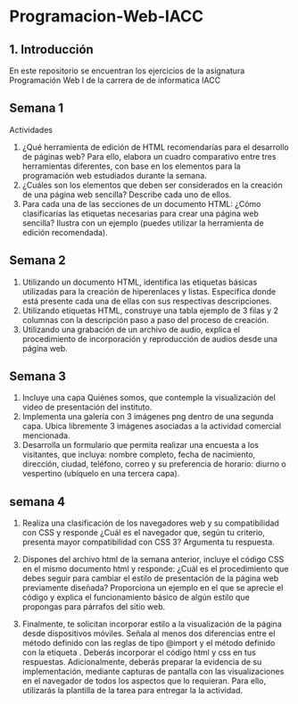 # Programacion-Web-IACC

## 1. Introducción

En este repositorio se encuentran los ejercicios de la asignatura Programación Web I de la carrera de de informatica IACC

## Semana 1

Actividades

1. ¿Qué herramienta de edición de HTML recomendarías para el desarrollo de páginas web? Para
ello, elabora un cuadro comparativo entre tres herramientas diferentes, con base en los
elementos para la programación web estudiados durante la semana.
2. ¿Cuáles son los elementos que deben ser considerados en la creación de una página web
sencilla? Describe cada uno de ellos.
3. Para cada una de las secciones de un documento HTML: ¿Cómo clasificarías las etiquetas
necesarias para crear una página web sencilla? Ilustra con un ejemplo (puedes utilizar la
herramienta de edición recomendada).

## Semana 2

1. Utilizando un documento HTML, identifica las etiquetas básicas utilizadas para la creación de
hiperenlaces y listas. Especifica donde está presente cada una de ellas con sus respectivas
descripciones.
2. Utilizando etiquetas HTML, construye una tabla ejemplo de 3 filas y 2 columnas con la
descripción paso a paso del proceso de creación.
3. Utilizando una grabación de un archivo de audio, explica el procedimiento de incorporación y
reproducción de audios desde una página web.
 
 ## Semana 3 

1. Incluye una capa Quiénes somos, que contemple la visualización del video de presentación del
instituto.
2. Implementa una galería con 3 imágenes png dentro de una segunda capa. Ubica libremente 3
imágenes asociadas a la actividad comercial mencionada.
3. Desarrolla un formulario que permita realizar una encuesta a los visitantes, que incluya: nombre
completo, fecha de nacimiento, dirección, ciudad, teléfono, correo y su preferencia de horario:
diurno o vespertino (ubíquelo en una tercera capa). 

## semana 4 

1. Realiza una clasificación de los navegadores web y su compatibilidad con CSS y responde ¿Cuál
es el navegador que, según tu criterio, presenta mayor compatibilidad con CSS 3? Argumenta
tu respuesta.

2. Dispones del archivo html de la semana anterior, incluye el código CSS en el mismo documento
html y responde: ¿Cuál es el procedimiento que debes seguir para cambiar el estilo de
presentación de la página web previamente diseñada? Proporciona un ejemplo en el que se
aprecie el código y explica el funcionamiento básico de algún estilo que propongas para párrafos
del sitio web.

3. Finalmente, te solicitan incorporar estilo a la visualización de la página desde dispositivos
móviles. Señala al menos dos diferencias entre el método definido con las reglas de tipo
@import y el método definido con la etiqueta <link>.
Deberás incorporar el código html y css en tus respuestas. Adicionalmente, deberás preparar la
evidencia de su implementación, mediante capturas de pantalla con las visualizaciones en el navegador
de todos los aspectos que lo requieran. Para ello, utilizarás la plantilla de la tarea para entregar la  la
actividad.
